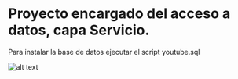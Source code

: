 # Proyecto encargado del acceso a datos, capa Servicio.

Para instalar la base de datos ejecutar el script youtube.sql

![alt text](C:\Users\curso\Desktop\BBDD\Diagramas\youtube_diagrama.png)